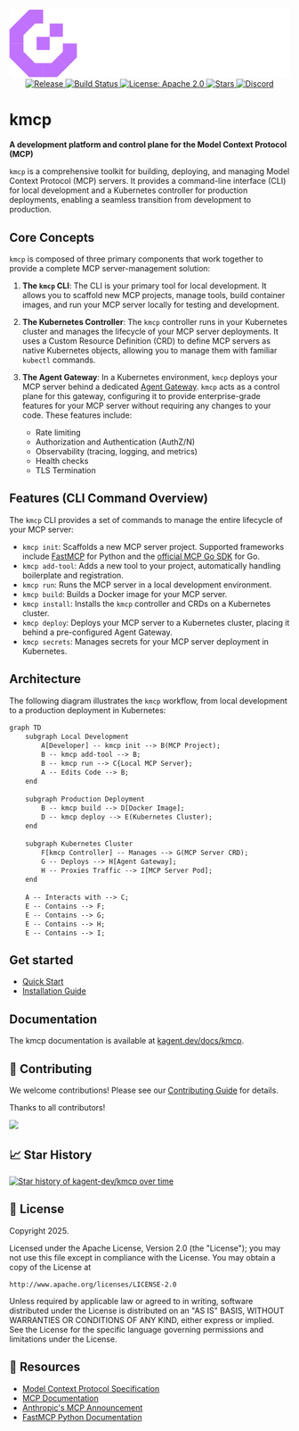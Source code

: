 <div align="center">
  <picture>
    <source media="(prefers-color-scheme: light)" srcset="https://raw.githubusercontent.com/kagent-dev/kmcp/main/img/kmcp-logo-dark.svg" alt="kmcp" width="400">
    <source media="(prefers-color-scheme: dark)" srcset="https://raw.githubusercontent.com/kagent-dev/kmcp/main/img/kmcp-logo-light.svg" alt="kmcp" width="400">
    <img alt="kmcp" src="https://raw.githubusercontent.com/kagent-dev/kmcp/main/img/kmcp-logo-light.svg">
  </picture>
  <div>
    <a href="https://github.com/kagent-dev/kmcp/releases">
      <img src="https://img.shields.io/github/v/release/kagent-dev/kmcp?style=flat&label=Latest%20version" alt="Release">
    </a>
    <a href="https://github.com/kagent-dev/kmcp/actions/workflows/tag.yaml">
      <img src="https://github.com/kagent-dev/kmcp/actions/workflows/tag.yaml/badge.svg" alt="Build Status" height="20">
    </a>
      <a href="https://opensource.org/licenses/Apache-2.0">
      <img src="https://img.shields.io/badge/License-Apache2.0-brightgreen.svg?style=flat" alt="License: Apache 2.0">
    </a>
    <a href="https://github.com/kagent-dev/kmcp">
      <img src="https://img.shields.io/github/stars/kagent-dev/kmcp.svg?style=flat&logo=github&label=Stars" alt="Stars">
    </a>
      <a href="https://discord.gg/Fu3k65f2k3">
      <img src="https://img.shields.io/discord/1346225185166065826?style=flat&label=Join%20Discord&color=6D28D9" alt="Discord">
    </a>
  </div>
</div>


# kmcp

**A development platform and control plane for the Model Context Protocol (MCP)**

`kmcp` is a comprehensive toolkit for building, deploying, and managing Model Context Protocol (MCP) servers. It provides a command-line interface (CLI) for local development and a Kubernetes controller for production deployments, enabling a seamless transition from development to production.

## Core Concepts

`kmcp` is composed of three primary components that work together to provide a complete MCP server-management solution:

1.  **The `kmcp` CLI**: The CLI is your primary tool for local development. It allows you to scaffold new MCP projects, manage tools, build container images, and run your MCP server locally for testing and development.

2.  **The Kubernetes Controller**: The `kmcp` controller runs in your Kubernetes cluster and manages the lifecycle of your MCP server deployments. It uses a Custom Resource Definition (CRD) to define MCP servers as native Kubernetes objects, allowing you to manage them with familiar `kubectl` commands.

3.  **The Agent Gateway**: In a Kubernetes environment, `kmcp` deploys your MCP server behind a dedicated [Agent Gateway](https://www.solo.io/press-releases/solo-io-launches-agent-gateway-and-introduces-agent-mesh/). `kmcp` acts as a control plane for this gateway, configuring it to provide enterprise-grade features for your MCP server without requiring any changes to your code. These features include:
    -   Rate limiting
    -   Authorization and Authentication (AuthZ/N)
    -   Observability (tracing, logging, and metrics)
    -   Health checks
    -   TLS Termination

## Features (CLI Command Overview)

The `kmcp` CLI provides a set of commands to manage the entire lifecycle of your MCP server:

-   `kmcp init`: Scaffolds a new MCP server project. Supported frameworks include [FastMCP](https://github.com/jlowin/fastmcp) for Python and the [official MCP Go SDK](https://github.com/mark3labs/mcp-go) for Go.
-   `kmcp add-tool`: Adds a new tool to your project, automatically handling boilerplate and registration.
-   `kmcp run`: Runs the MCP server in a local development environment.
-   `kmcp build`: Builds a Docker image for your MCP server.
-   `kmcp install`: Installs the `kmcp` controller and CRDs on a Kubernetes cluster.
-   `kmcp deploy`: Deploys your MCP server to a Kubernetes cluster, placing it behind a pre-configured Agent Gateway.
-   `kmcp secrets`: Manages secrets for your MCP server deployment in Kubernetes.

## Architecture

The following diagram illustrates the `kmcp` workflow, from local development to a production deployment in Kubernetes:

```mermaid
graph TD
    subgraph Local Development
        A[Developer] -- kmcp init --> B(MCP Project);
        B -- kmcp add-tool --> B;
        B -- kmcp run --> C{Local MCP Server};
        A -- Edits Code --> B;
    end

    subgraph Production Deployment
        B -- kmcp build --> D[Docker Image];
        D -- kmcp deploy --> E(Kubernetes Cluster);
    end

    subgraph Kubernetes Cluster
        F[kmcp Controller] -- Manages --> G(MCP Server CRD);
        G -- Deploys --> H[Agent Gateway];
        H -- Proxies Traffic --> I[MCP Server Pod];
    end

    A -- Interacts with --> C;
    E -- Contains --> F;
    E -- Contains --> G;
    E -- Contains --> H;
    E -- Contains --> I;
```

## Get started

- [Quick Start](https://kagent.dev/docs/kmcp/quickstart)
- [Installation Guide](https://kagent.dev/docs/kmcp/deploy/install-controller)

## Documentation

The kmcp documentation is available at [kagent.dev/docs/kmcp](https://kagent.dev/docs/kmcp).

## 🤝 Contributing

We welcome contributions! Please see our [Contributing Guide](CONTRIBUTING.md) for details.

Thanks to all contributors!

<a href="https://github.com/kagent-dev/kmcp/graphs/contributors">
  <img src="https://contrib.rocks/image?repo=kagent-dev/kmcp" />
</a>

## 📈 Star History

<a href="https://www.star-history.com/#kagent-dev/kmcp&Date">
 <picture>
   <source media="(prefers-color-scheme: dark)" srcset="https://api.star-history.com/svg?repos=kagent-dev/kmcp&type=Date&theme=dark" />
   <source media="(prefers-color-scheme: light)" srcset="https://api.star-history.com/svg?repos=kagent-dev/kmcp&type=Date" />
   <img alt="Star history of kagent-dev/kmcp over time" src="https://api.star-history.com/svg?repos=kagent-dev/kmcp&type=Date" />
 </picture>
</a>

## 📄 License

Copyright 2025.

Licensed under the Apache License, Version 2.0 (the "License");
you may not use this file except in compliance with the License.
You may obtain a copy of the License at

    http://www.apache.org/licenses/LICENSE-2.0

Unless required by applicable law or agreed to in writing, software
distributed under the License is distributed on an "AS IS" BASIS,
WITHOUT WARRANTIES OR CONDITIONS OF ANY KIND, either express or implied.
See the License for the specific language governing permissions and
limitations under the License.

## 🔗 Resources

- [Model Context Protocol Specification](https://spec.modelcontextprotocol.io/)
- [MCP Documentation](https://modelcontextprotocol.io/)
- [Anthropic's MCP Announcement](https://www.anthropic.com/news/model-context-protocol)
- [FastMCP Python Documentation](https://github.com/jlowin/fastmcp)
